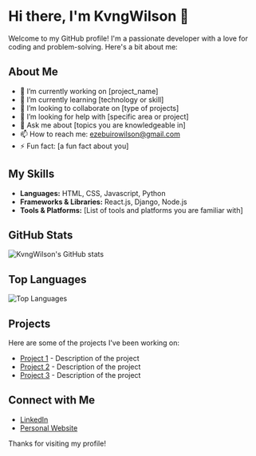 # Hi there, I'm KvngWilson 👋

Welcome to my GitHub profile! I'm a passionate developer with a love for coding and problem-solving. Here's a bit about me:

## About Me

- 🔭 I’m currently working on [project_name]
- 🌱 I’m currently learning [technology or skill]
- 👯 I’m looking to collaborate on [type of projects]
- 🤔 I’m looking for help with [specific area or project]
- 💬 Ask me about [topics you are knowledgeable in]
- 📫 How to reach me: ezebuirowilson@gmail.com
- ⚡ Fun fact: [a fun fact about you]

## My Skills

- **Languages:** HTML, CSS, Javascript, Python
- **Frameworks & Libraries:** React.js, Django, Node.js
- **Tools & Platforms:** [List of tools and platforms you are familiar with]

## GitHub Stats

![KvngWilson's GitHub stats](https://github-readme-stats.vercel.app/api?username=KvngWilson&show_icons=true&theme=radical)

## Top Languages

![Top Languages](https://github-readme-stats.vercel.app/api/top-langs/?username=KvngWilson&layout=compact&theme=radical)

## Projects

Here are some of the projects I've been working on:

- [Project 1](link_to_project) - Description of the project
- [Project 2](link_to_project) - Description of the project
- [Project 3](link_to_project) - Description of the project

## Connect with Me

- [LinkedIn](http://linkedin.com/in/ezebuiro-wilson-150467137)
- [Personal Website](your_website)

Thanks for visiting my profile!
